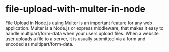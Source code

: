 # file-upload-with-multer-in-node
File Upload in Node.js using Multer is an important feature for any web application. Multer is a Node.js or express middleware, that makes it easy to handle multipart/form-data when your users upload files. When a website user uploads a file to a server, it is usually submitted via a form and encoded as multipart/form-data.

